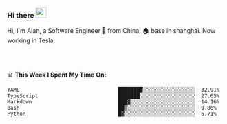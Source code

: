 ### Hi there <img src="https://media.giphy.com/media/hvRJCLFzcasrR4ia7z/giphy.gif" width="25px">

<!-- ![visitors](https://visitor-badge.glitch.me/badge?page_id=dislfyer.dislfyer) -->

Hi, I'm Alan, a Software Engineer 🚀 from China, 🏠 base in shanghai. Now working in Tesla.

<br/>
<br/>

📊 **This Week I Spent My Time On:**


<!--START_SECTION:waka-->

```text
YAML                                ████████░░░░░░░░░░░░░░░░░  32.91%
TypeScript                          ███████░░░░░░░░░░░░░░░░░░  27.65%
Markdown                            ███▓░░░░░░░░░░░░░░░░░░░░░  14.16%
Bash                                ██▒░░░░░░░░░░░░░░░░░░░░░░  9.86%
Python                              █▓░░░░░░░░░░░░░░░░░░░░░░░  6.71%
```

<!--END_SECTION:waka-->

<!--
**About Me:**
 -->
